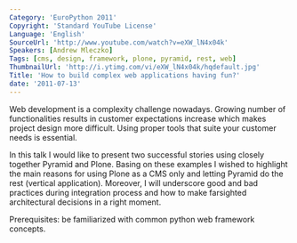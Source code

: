 ```yaml
---
Category: 'EuroPython 2011'
Copyright: 'Standard YouTube License'
Language: 'English'
SourceUrl: 'http://www.youtube.com/watch?v=eXW_lN4x04k'
Speakers: [Andrew Mleczko]
Tags: [cms, design, framework, plone, pyramid, rest, web]
ThumbnailUrl: 'http://i.ytimg.com/vi/eXW_lN4x04k/hqdefault.jpg'
Title: 'How to build complex web applications having fun?'
date: '2011-07-13'
---
```

Web development is a complexity challenge nowadays. Growing number of
functionalities results in customer expectations increase which makes project
design more difficult. Using proper tools that suite your customer needs is
essential.

In this talk I would like to present two successful stories using closely
together Pyramid and Plone. Basing on these examples I wished to highlight the
main reasons for using Plone as a CMS only and letting Pyramid do the rest
(vertical application). Moreover, I will underscore good and bad practices
during integration process and how to make farsighted architectural decisions
in a right moment.

Prerequisites: be familiarized with common python web framework concepts.

